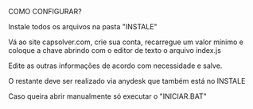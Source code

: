 COMO CONFIGURAR?

Instale todos os arquivos na pasta "INSTALE"

Vá ao site capsolver.com, crie sua conta, recarregue um valor mínimo e coloque a chave abrindo com o editor de texto o arquivo index.js

Edite as outras informações de acordo com necessidade e salve.

O restante deve ser realizado via anydesk que também está no INSTALE

Caso queira abrir manualmente só executar o "INICIAR.BAT"
